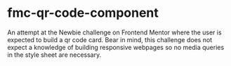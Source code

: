 # fmc-qr-code-component
An attempt at the Newbie challenge on Frontend Mentor where the user is expected to build a qr code card. Bear in mind, this challenge does not expect a knowledge of building responsive webpages so no media queries in the style sheet are necessary.
